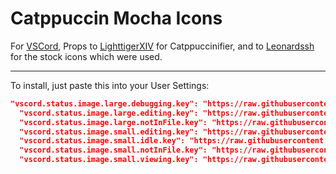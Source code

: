 # Catppuccin Mocha Icons

For [VSCord](https://github.com/leonardssh/vscord), Props to [LighttigerXIV](https://github.com/lighttigerXIV/catppuccinifier) for Catppuccinifier, and to [Leonardssh](https://github.com/leonardssh/vscord) for the stock icons which were used.

---

To install, just paste this into your User Settings:

```json
"vscord.status.image.large.debugging.key": "https://raw.githubusercontent.com/lNuggy/VSCordMochaIcons/main/Icons/debugging.png",
  "vscord.status.image.large.editing.key": "https://raw.githubusercontent.com/lNuggy/VSCordMochaIcons/main/Icons/{lang}.png",
  "vscord.status.image.large.notInFile.key": "https://raw.githubusercontent.com/lNuggy/VSCordMochaIcons/main/Icons/idle.png",
  "vscord.status.image.small.editing.key": "https://raw.githubusercontent.com/lNuggy/VSCordMochaIcons/main/Icons/{app_id}.png",
  "vscord.status.image.small.idle.key": "https://raw.githubusercontent.com/lNuggy/VSCordMochaIcons/main/Icons/idle.png",
  "vscord.status.image.small.notInFile.key": "https://raw.githubusercontent.com/lNuggy/VSCordMochaIcons/main/Icons/idle.png",
  "vscord.status.image.small.viewing.key": "https://raw.githubusercontent.com/lNuggy/VSCordMochaIcons/main/Icons/{app_id}.png",
```
